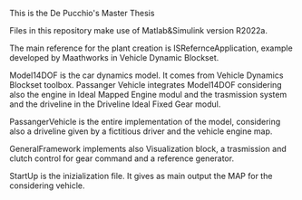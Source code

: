 This is the De Pucchio's Master Thesis

Files in this repository make use of Matlab&Simulink version R2022a.

The main reference for the plant creation is ISRefernceApplication, example developed by Maathworks in Vehicle Dynamic Blockset.

Model14DOF is the car dynamics model. It comes from Vehicle Dynamics Blockset toolbox.
Passanger Vehicle integrates Model14DOF considering also the engine in Ideal Mapped Engine modul and the trasmission system and the driveline in the Driveline Ideal Fixed Gear modul.

PassangerVehicle is the entire implementation of the model, considering also a driveline given by a fictitious driver and the vehicle engine map.

GeneralFramework implements also Visualization block, a trasmission and clutch control for gear command and a reference generator.

StartUp is the inizialization file. It gives as main output the MAP for the considering vehicle.
